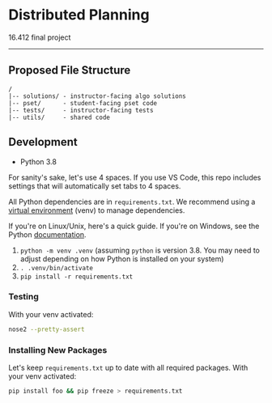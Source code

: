 # Distributed Planning

16.412 final project

---

## Proposed File Structure

```
/
|-- solutions/ - instructor-facing algo solutions
|-- pset/      - student-facing pset code
|-- tests/     - instructor-facing tests
|-- utils/     - shared code
```

## Development

* Python 3.8

For sanity's sake, let's use 4 spaces. If you use VS Code, this repo includes settings that will automatically set tabs to 4 spaces.

All Python dependencies are in `requirements.txt`. We recommend using a [virtual environment](https://docs.python.org/3/library/venv.html) (venv) to manage dependencies.

If you're on Linux/Unix, here's a quick guide. If you're on Windows, see the Python [documentation](https://docs.python.org/3/library/venv.html).
1. `python -m venv .venv` (assuming `python` is version 3.8. You may need to adjust depending on how Python is installed on your system)
2. `. .venv/bin/activate`
3. `pip install -r requirements.txt`

### Testing

With your venv activated:

```sh
nose2 --pretty-assert
```

### Installing New Packages

Let's keep `requirements.txt` up to date with all required packages. With your venv activated:

```sh
pip install foo && pip freeze > requirements.txt
```
